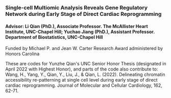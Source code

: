 ### Single-cell Multiomic Analysis Reveals Gene Regulatory Network during Early Stage of Direct Cardiac Reprogramming
#### Advisor: Li Qian (PhD.), Associate Professor. The McAllister Heart Institute, UNC-Chapel Hill; Yuchao Jiang (PhD.), Assistant Professor. Department of Biostatistics, UNC-Chapel Hill

Funded by Michael P. and Jean W. Carter Research Award administered by Honors Carolina

These are codes for Yunzhe Qian's UNC Senior Honor Thesis (designated in April 2022 with Highest Honor), and parts of the code also contribute to:
Wang, H., Yang, Y., Qian, Y., Liu, J., & Qian, L. (2022). Delineating chromatin accessibility re-patterning at single cell level during early stage of direct cardiac reprogramming. Journal of Molecular and Cellular Cardiology, 162, 62-71.
